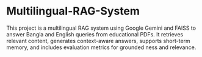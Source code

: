 # Multilingual-RAG-System
This project is a multilingual RAG system using Google Gemini and FAISS to answer Bangla and English queries from educational PDFs. It retrieves relevant content, generates context-aware answers, supports short-term memory, and includes evaluation metrics for grounded ness and relevance.
